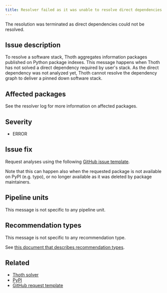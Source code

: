 ```yaml
---
title: Resolver failed as it was unable to resolve direct dependencies
---
```


The resolution was terminated as direct dependencies could not be resolved.

## Issue description

To resolve a software stack, Thoth aggregates information packages published on
Python package indexes. This message happens when Thoth has not solved a direct
dependency required by user's stack. As the direct dependency was not analyzed
yet, Thoth cannot resolve the dependency graph to deliver a pinned down
software stack.

## Affected packages

See the resolver log for more information on affected packages.

## Severity

 * ERROR

## Issue fix

Request analyses using the following [GitHub issue template][3].

Note that this can happen also when the requested package is not available on PyPI
(e.g. typo), or no longer available as it was deleted by package maintainers.

## Pipeline units

This message is not specific to any pipeline unit.

## Recommendation types

This message is not specific to any recommendation type.

See [this document that describes recommendation
types](http://thoth-station.ninja/recommendation-types).

## Related

 * [Thoth solver][1]
 * [PyPI][2]
 * [GitHub request template][3]

[1]: https://github.com/thoth-station/solver
[2]: https://pypi.org/
[3]: https://tinyurl.com/thoth-unresolved
